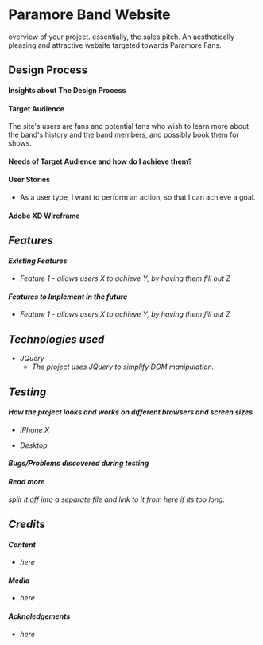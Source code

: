 # Paramore Band Website
overview of your project. essentially, the sales pitch.
An aesthetically pleasing and attractive website targeted towards Paramore Fans.

## Design Process
#### Insights about The Design Process

#### Target Audience
The site's users are fans and potential fans who wish to learn more about the band's history and the band members, and possibly book them for shows.

#### Needs of Target Audience and how do I achieve them?

#### User Stories
* As a user type, I want to perform an action, so that I can achieve a goal.

#### Adobe XD Wireframe
<address>


## Features
#### Existing Features
* Feature 1 - allows users X to achieve Y, by having them fill out Z

#### Features to Implement in the future
* Feature 1 - allows users X to achieve Y, by having them fill out Z

## Technologies used
* JQuery
  * The project uses JQuery to simplify DOM manipulation.

## Testing
#### How the project looks and works on different browsers and screen sizes
* iPhone X

* Desktop

#### Bugs/Problems discovered during testing

#### Read more 
split it off into a separate file and link to it from here if its too long.

## Credits
#### Content
* here
#### Media
* here
#### Acknoledgements
* here
